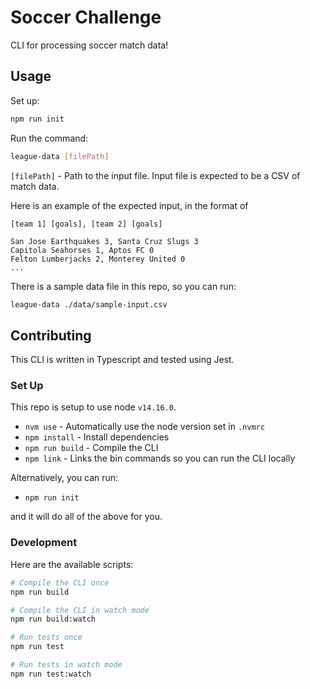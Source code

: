 # Soccer Challenge 

CLI for processing soccer match data!


## Usage

Set up:
```bash
npm run init
```

Run the command:
```bash
league-data [filePath]
```

`[filePath]` - Path to the input file. Input file is expected to be a CSV of match data.

Here is an example of the expected input, in the format of 

`[team 1] [goals], [team 2] [goals]`
```csv
San Jose Earthquakes 3, Santa Cruz Slugs 3
Capitola Seahorses 1, Aptos FC 0
Felton Lumberjacks 2, Monterey United 0
...
```

There is a sample data file in this repo, so you can run:

```bash
league-data ./data/sample-input.csv
```

## Contributing

This CLI is written in Typescript and tested using Jest. 

### Set Up
This repo is setup to use node `v14.16.0`. 

* `nvm use` - Automatically use the node version set in `.nvmrc` 
* `npm install` - Install dependencies
* `npm run build` - Compile the CLI
* `npm link` - Links the bin commands so you can run the CLI locally

Alternatively, you can run:
* `npm run init`

and it will do all of the above for you.

### Development

Here are the available scripts:

```bash
# Compile the CLI once
npm run build

# Compile the CLI in watch mode
npm run build:watch

# Run tests once
npm run test

# Run tests in watch mode
npm run test:watch
```
